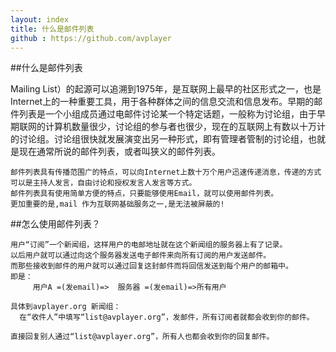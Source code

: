 ```yaml
---
layout: index
title: 什么是邮件列表
github : https://github.com/avplayer
---
```


##什么是邮件列表

Mailing List）的起源可以追溯到1975年，是互联网上最早的社区形式之一，也是Internet上的一种重要工具，用于各种群体之间的信息交流和信息发布。早期的邮件列表是一个小组成员通过电邮件讨论某一个特定话题，一般称为讨论组，由于早期联网的计算机数量很少，讨论组的参与者也很少，现在的互联网上有数以十万计的讨论组。讨论组很快就发展演变出另一种形式，即有管理者管制的讨论组，也就是现在通常所说的邮件列表，或者叫狭义的邮件列表。

    邮件列表具有传播范围广的特点，可以向Internet上数十万个用户迅速传递消息，传递的方式可以是主持人发言，自由讨论和授权发言人发言等方式。
    邮件列表具有使用简单方便的特点，只要能够使用Email，就可以使用邮件列表。
    更加重要的是,mail 作为互联网基础服务之一,是无法被屏蔽的! 
    
##怎么使用邮件列表？

    用户“订阅”一个新闻组，这样用户的电邮地址就在这个新闻组的服务器上有了记录。
    以后用户就可以通过向这个服务器发送电子邮件来向所有订阅的用户发送邮件。
    而那些接收到邮件的用户就可以通过回复这封邮件而将回信发送到每个用户的邮箱中。
    即是：
         用户A =(发email)=>  服务器 =(发email)=>所有用户

    具体到avplayer.org 新闻组：
      在“收件人”中填写“list@avplayer.org”，发邮件，所有订阅者就都会收到你的邮件。

    直接回复别人通过“list@avplayer.org”，所有人也都会收到你的回复邮件。

